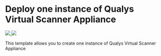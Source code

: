 # Deploy one instance of Qualys Virtual Scanner Appliance

<a href="https://portal.azure.com/#create/Microsoft.Template/uri/https%3A%2F%2Fraw.githubusercontent.com%2FAzure%2Fazure-quickstart-templates%2Fmaster%2Fqualys-qvsa-v22-marketplace%2Fazuredeploy.json" target="_blank">
    <img src="http://azuredeploy.net/deploybutton.png"/>
</a>
<a href="http://armviz.io/#/?load=https%3A%2F%2Fraw.githubusercontent.com%2FAzure%2Fazure-quickstart-templates%2Fmaster%2Fqualys-qvsa-v22-marketplace%2Fazuredeploy.json" target="_blank">
    <img src="http://armviz.io/visualizebutton.png"/>
</a>

This template allows you to create one instance of Qualys Virtual Scanner Appliance
